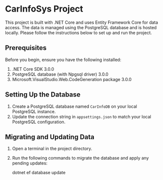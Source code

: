 # CarInfoSys Project

This project is built with .NET Core and uses Entity Framework Core for data access. The data is managed using the PostgreSQL database and is hosted locally. Please follow the instructions below to set up and run the project.

## Prerequisites

Before you begin, ensure you have the following installed:

1. .NET Core SDK 3.0.0
2. PostgreSQL database (with Npgsql driver) 3.0.0
3. Microsoft.VisualStudio.Web.CodeGeneration package 3.0.0

## Setting Up the Database

1. Create a PostgreSQL database named `CarInfoDB` on your local PostgreSQL instance.
2. Update the connection string in `appsettings.json` to match your local PostgreSQL configuration.

## Migrating and Updating Data

1. Open a terminal in the project directory.
2. Run the following commands to migrate the database and apply any pending updates:


   dotnet ef database update
